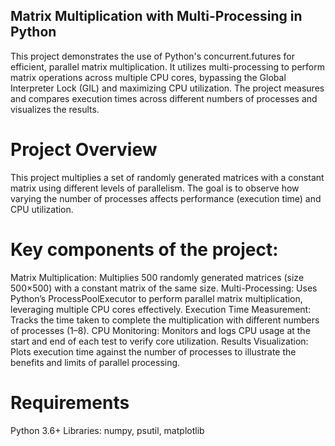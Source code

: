 ## Matrix Multiplication with Multi-Processing in Python
This project demonstrates the use of Python's concurrent.futures for efficient, parallel matrix multiplication. It utilizes multi-processing to perform matrix operations across multiple CPU cores, bypassing the Global Interpreter Lock (GIL) and maximizing CPU utilization. The project measures and compares execution times across different numbers of processes and visualizes the results.

# Project Overview
This project multiplies a set of randomly generated matrices with a constant matrix using different levels of parallelism. The goal is to observe how varying the number of processes affects performance (execution time) and CPU utilization.

# Key components of the project:

Matrix Multiplication: Multiplies 500 randomly generated matrices (size 500×500) with a constant matrix of the same size.
Multi-Processing: Uses Python’s ProcessPoolExecutor to perform parallel matrix multiplication, leveraging multiple CPU cores effectively.
Execution Time Measurement: Tracks the time taken to complete the multiplication with different numbers of processes (1–8).
CPU Monitoring: Monitors and logs CPU usage at the start and end of each test to verify core utilization.
Results Visualization: Plots execution time against the number of processes to illustrate the benefits and limits of parallel processing.

# Requirements
Python 3.6+
Libraries: numpy, psutil, matplotlib
